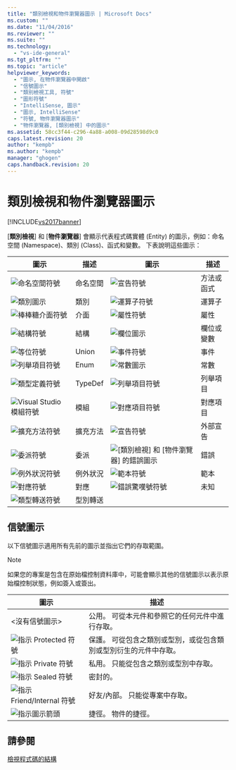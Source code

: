 ```yaml
---
title: "類別檢視和物件瀏覽器圖示 | Microsoft Docs"
ms.custom: ""
ms.date: "11/04/2016"
ms.reviewer: ""
ms.suite: ""
ms.technology: 
  - "vs-ide-general"
ms.tgt_pltfrm: ""
ms.topic: "article"
helpviewer_keywords: 
  - "圖示, 在物件瀏覽器中開啟"
  - "信號圖示"
  - "類別檢視工具, 符號"
  - "圖形符號"
  - "IntelliSense, 圖示"
  - "圖示, IntelliSense"
  - "符號, 物件瀏覽器圖示"
  - "物件瀏覽器, [類別檢視] 中的圖示"
ms.assetid: 58cc3f44-c296-4a88-a008-09d28598d9c0
caps.latest.revision: 20
author: "kempb"
ms.author: "kempb"
manager: "ghogen"
caps.handback.revision: 20
---
```

# 類別檢視和物件瀏覽器圖示
[!INCLUDE[vs2017banner](../code-quality/includes/vs2017banner.md)]

\[**類別檢視**\] 和 \[**物件瀏覽器**\] 會顯示代表程式碼實體 \(Entity\) 的圖示，例如：命名空間 \(Namespace\)、類別 \(Class\)、函式和變數。  下表說明這些圖示：  
  
|圖示|描述|圖示|描述|  
|--------|--------|--------|--------|  
|![命名空間符號](~/ide/media/vxnamespace_icon.gif "vxNamespace\_Icon")|命名空間|![宣告符號](~/ide/media/vxmethod_icon.gif "vxMethod\_Icon")|方法或函式|  
|![類別圖示](~/ide/media/vxclass_icon.gif "vxClass\_Icon")|類別|![運算子符號](~/ide/media/vxoperator_icon.gif "vxOperator\_Icon")|運算子|  
|![棒棒糖介面符號](~/ide/media/vxinterface_icon.gif "vxInterface\_Icon")|介面|![屬性符號](~/ide/media/vxproperty_icon.gif "vxProperty\_Icon")|屬性|  
|![結構符號](~/ide/media/vxstruct_icon.gif "vxStruct\_Icon")|結構|![欄位圖示](~/ide/media/vxfield_icon.gif "vxField\_Icon")|欄位或變數|  
|![等位符號](~/ide/media/vxunion_icon.gif "vxUnion\_Icon")|Union|![事件符號](~/ide/media/vxevent_icon.gif "vxEvent\_Icon")|事件|  
|![列舉項目符號](~/ide/media/vxenum_icon.gif "vxEnum\_Icon")|Enum|![常數圖示](~/ide/media/vxconstant_icon.gif "vxConstant\_Icon")|常數|  
|![類型定義符號](~/ide/media/vxtypedef_icon.gif "vxTypeDef\_Icon")|TypeDef|![列舉項目符號](~/ide/media/vxenumitem_icon.gif "vxEnumItem\_Icon")|列舉項目|  
|![Visual Studio 模組符號](~/ide/media/vxmodule_icon.gif "vxModule\_Icon")|模組|![對應項目符號](~/ide/media/vxmapitem_icon.gif "vxMapItem\_Icon")|對應項目|  
|![擴充方法符號](~/ide/media/extensionmethod.gif "ExtensionMethod")|擴充方法|![宣告符號](~/ide/media/vxmethod_icon.gif "vxMethod\_Icon")|外部宣告|  
|![委派符號](~/ide/media/vxdelegate_icon.gif "vxDelegate\_Icon")|委派|![&#91;類別檢視&#93; 和 &#91;物件瀏覽器&#93; 的錯誤圖示](~/ide/media/erroricon.gif "ErrorIcon")|錯誤|  
|![例外狀況符號](~/ide/media/vxexception_icon.gif "vxException\_Icon")|例外狀況|![範本符號](~/ide/media/vxtemplate_icon.gif "vxTemplate\_Icon")|範本|  
|![對應符號](~/ide/media/vxmap_icon.gif "vxMap\_Icon")|對應|![錯誤驚嘆號符號](~/ide/media/vxerror_icon.gif "vxError\_Icon")|未知|  
|![類型轉送符號](~/ide/media/ob_type_forward.gif "ob\_type\_forward")|型別轉送|||  
  
## 信號圖示  
 以下信號圖示適用所有先前的圖示並指出它們的存取範圍。  
  
> [!NOTE]
>  如果您的專案是包含在原始檔控制資料庫中，可能會顯示其他的信號圖示以表示原始檔控制狀態，例如簽入或簽出。  
  
|圖示|描述|  
|--------|--------|  
|\<沒有信號圖示\>|公用。  可從本元件和參照它的任何元件中進行存取。|  
|![指示 Protected 符號](~/ide/media/vxsignal_icon_key.gif "vxSignal\_Icon\_Key")|保護。  可從包含之類別或型別，或從包含類別或型別衍生的元件中存取。|  
|![指示 Private 符號](~/ide/media/vxsignal_icon_lock.gif "vxSignal\_Icon\_Lock")|私用。  只能從包含之類別或型別中存取。|  
|![指示 Sealed 符號](~/ide/media/vxsignal_icon_envelope.gif "vxSignal\_Icon\_Envelope")|密封的。|  
|![指示 Friend&#47;Internal 符號](~/ide/media/vxsignal_icon_diamond.gif "vxSignal\_Icon\_Diamond")|好友\/內部。  只能從專案中存取。|  
|![指示圖示箭頭](~/ide/media/vxsignal_icon_arrow.gif "vxSignal\_Icon\_Arrow")|捷徑。  物件的捷徑。|  
  
## 請參閱  
 [檢視程式碼的結構](../ide/viewing-the-structure-of-code.md)